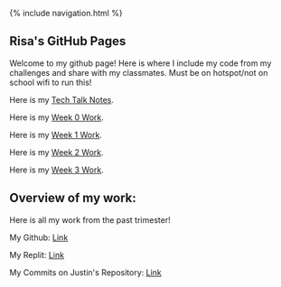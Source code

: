 {% include navigation.html %}

## Risa's GitHub Pages

Welcome to my github page! Here is where I include my code from my challenges and share with my classmates. Must be on hotspot/not on school wifi to run this!

Here is my [Tech Talk Notes](/personaltech/techtalk).

Here is my [Week 0 Work](/personaltech/Week0).

Here is my [Week 1 Work](/personaltech/week1).

Here is my [Week 2 Work](/personaltech/week2).

Here is my [Week 3 Work](/personaltech/week3).



## Overview of my work:

Here is all my work from the past trimester!

My Github: [Link](https://github.com/risaiwazaki/personaltech)

My Replit: [Link](https://replit.com/@risaiwazaki/risachallenge)

My Commits on Justin's Repository: [Link](https://github.com/jli615/justincode/commits?author=risaiwazaki)
